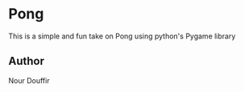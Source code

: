 # Pong

This is a simple and fun take on Pong using python's Pygame library


## Author
Nour Douffir
